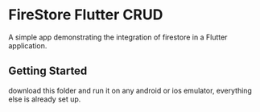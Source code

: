# FireStore Flutter CRUD

A simple app demonstrating the integration of firestore in a Flutter application. 

## Getting Started

download this folder and run it on any android or ios emulator, everything else is already set up.
